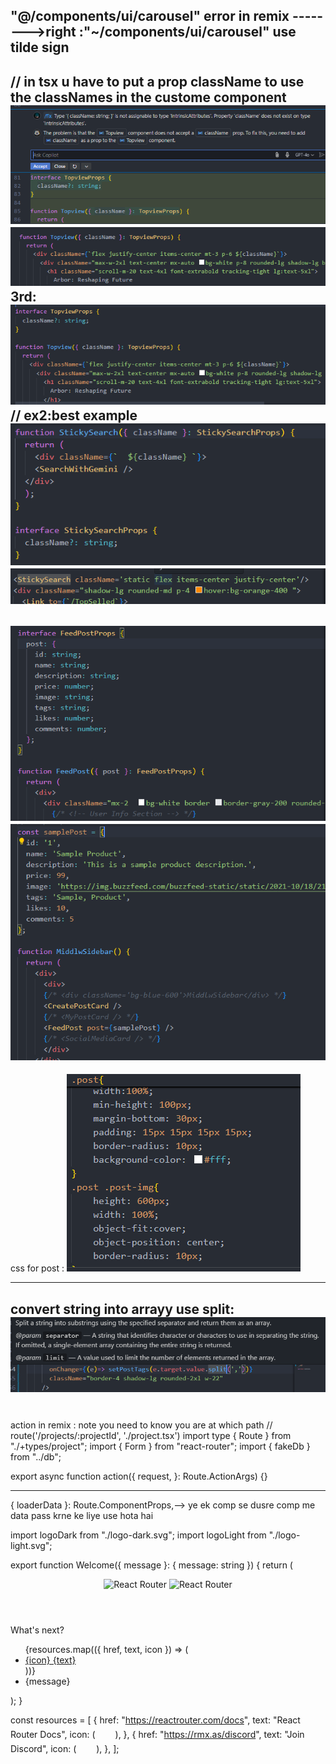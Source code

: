 "@/components/ui/carousel" error in remix
-------->right :"~/components/ui/carousel" use tilde sign
--------------------

// in tsx u have to put a prop className to use  the classNames in the custome component  
![alt text](image.png)
![alt text](image-1.png)
3rd:![alt text](image-2.png)
//
ex2:best example
![alt text](image-3.png)
![alt text](image-4.png)
--
![alt text](image-6.png)
![alt text](image-7.png)
--------
css for post :
![alt text](image-5.png)

---
convert string into arrayy  use split:
![alt text](image-8.png)
-----
#
action in remix : note you need to know you are at which path
// route('/projects/:projectId', './project.tsx')
import type { Route } from "./+types/project";
import { Form } from "react-router";
import { fakeDb } from "../db";

export async function action({
  request,
}: Route.ActionArgs) {}


-----
{ loaderData }: Route.ComponentProps,--> ye ek comp se dusre comp me data pass krne ke liye use hota hai
<Welcome message={loaderData.message} />


import logoDark from "./logo-dark.svg";
import logoLight from "./logo-light.svg";

export function Welcome({ message }: { message: string }) {
  return (
    <main className="flex items-center justify-center pt-16 pb-4">
      <div className="flex-1 flex flex-col items-center gap-16 min-h-0">
        <header className="flex flex-col items-center gap-9">
          <div className="w-[500px] max-w-[100vw] p-4">
            <img
              src={logoLight}
              alt="React Router"
              className="block w-full dark:hidden"
            />
            <img
              src={logoDark}
              alt="React Router"
              className="hidden w-full dark:block"
            />
          </div>
        </header>
        <div className="max-w-[300px] w-full space-y-6 px-4">
          <nav className="rounded-3xl border border-gray-200 p-6 dark:border-gray-700 space-y-4">
            <p className="leading-6 text-gray-700 dark:text-gray-200 text-center">
              What&apos;s next?
            </p>
            <ul>
              {resources.map(({ href, text, icon }) => (
                <li key={href}>
                  <a
                    className="group flex items-center gap-3 self-stretch p-3 leading-normal text-blue-700 hover:underline dark:text-blue-500"
                    href={href}
                    target="_blank"
                    rel="noreferrer"
                  >
                    {icon}
                    {text}
                  </a>
                </li>
              ))}
              <li className="self-stretch p-3 leading-normal">{message}</li>
            </ul>
          </nav>
        </div>
      </div>
    </main>
  );
}

const resources = [
  {
    href: "https://reactrouter.com/docs",
    text: "React Router Docs",
    icon: (
      <svg
        xmlns="http://www.w3.org/2000/svg"
        width="24"
        height="20"
        viewBox="0 0 20 20"
        fill="none"
        className="stroke-gray-600 group-hover:stroke-current dark:stroke-gray-300"
      >
        <path
          d="M9.99981 10.0751V9.99992M17.4688 17.4688C15.889 19.0485 11.2645 16.9853 7.13958 12.8604C3.01467 8.73546 0.951405 4.11091 2.53116 2.53116C4.11091 0.951405 8.73546 3.01467 12.8604 7.13958C16.9853 11.2645 19.0485 15.889 17.4688 17.4688ZM2.53132 17.4688C0.951566 15.8891 3.01483 11.2645 7.13974 7.13963C11.2647 3.01471 15.8892 0.951453 17.469 2.53121C19.0487 4.11096 16.9854 8.73551 12.8605 12.8604C8.73562 16.9853 4.11107 19.0486 2.53132 17.4688Z"
          strokeWidth="1.5"
          strokeLinecap="round"
        />
      </svg>
    ),
  },
  {
    href: "https://rmx.as/discord",
    text: "Join Discord",
    icon: (
      <svg
        xmlns="http://www.w3.org/2000/svg"
        width="24"
        height="20"
        viewBox="0 0 24 20"
        fill="none"
        className="stroke-gray-600 group-hover:stroke-current dark:stroke-gray-300"
      >
        <path
          d="M15.0686 1.25995L14.5477 1.17423L14.2913 1.63578C14.1754 1.84439 14.0545 2.08275 13.9422 2.31963C12.6461 2.16488 11.3406 2.16505 10.0445 2.32014C9.92822 2.08178 9.80478 1.84975 9.67412 1.62413L9.41449 1.17584L8.90333 1.25995C7.33547 1.51794 5.80717 1.99419 4.37748 2.66939L4.19 2.75793L4.07461 2.93019C1.23864 7.16437 0.46302 11.3053 0.838165 15.3924L0.868838 15.7266L1.13844 15.9264C2.81818 17.1714 4.68053 18.1233 6.68582 18.719L7.18892 18.8684L7.50166 18.4469C7.96179 17.8268 8.36504 17.1824 8.709 16.4944L8.71099 16.4904C10.8645 17.0471 13.128 17.0485 15.2821 16.4947C15.6261 17.1826 16.0293 17.8269 16.4892 18.4469L16.805 18.8725L17.3116 18.717C19.3056 18.105 21.1876 17.1751 22.8559 15.9238L23.1224 15.724L23.1528 15.3923C23.5873 10.6524 22.3579 6.53306 19.8947 2.90714L19.7759 2.73227L19.5833 2.64518C18.1437 1.99439 16.6386 1.51826 15.0686 1.25995ZM16.6074 10.7755L16.6074 10.7756C16.5934 11.6409 16.0212 12.1444 15.4783 12.1444C14.9297 12.1444 14.3493 11.6173 14.3493 10.7877C14.3493 9.94885 14.9378 9.41192 15.4783 9.41192C16.0471 9.41192 16.6209 9.93851 16.6074 10.7755ZM8.49373 12.1444C7.94513 12.1444 7.36471 11.6173 7.36471 10.7877C7.36471 9.94885 7.95323 9.41192 8.49373 9.41192C9.06038 9.41192 9.63892 9.93712 9.6417 10.7815C9.62517 11.6239 9.05462 12.1444 8.49373 12.1444Z"
          strokeWidth="1.5"
        />
      </svg>
    ),
  },
];
